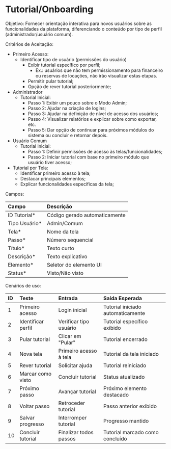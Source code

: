# **Tutorial/Onboarding**

Objetivo: Fornecer orientação interativa para novos usuários sobre as funcionalidades da plataforma, diferenciando o conteúdo por tipo de perfil (administrador/usuário comum).

Critérios de Aceitação:

* Primeiro Acesso:   
  * Identificar tipo de usuário (permissões do usuário)  
    * Exibir tutorial específico por perfil;  
      * Ex.: usuários que não tem permissionamento para financeiro ou reservas de locações, não irão visualizar estas etapas.   
    * Permitir pular tutorial;  
    * Opção de rever tutorial posteriormente;  
* Administrador   
  * Tutorial Inicial:  
    * Passo 1: Exibir um pouco sobre o Modo Admin;  
    * Passo 2: Ajudar na criação de logins;  
    * Passo 3: Ajudar na definição de nível de acesso dos usuários;  
    * Passo 4: Visualizar relatórios e explicar sobre como exportar, etc.  
    * Passo 5: Dar opção de continuar para próximos módulos do sistema ou concluir e retornar depois.  
* Usuário Comum  
  * Tutorial Inicial:  
    * Passo 1: Definir permissões de acesso às telas/funcionalidades;  
    * Passo 2: Iniciar tutorial com base no primeiro módulo que usuário tiver acesso;  
* Tutorial por Tela:  
  * Identificar primeiro acesso à tela;  
  * Destacar principais elementos;  
  * Explicar funcionalidades específicas da tela;

Campos:

| Campo | Descrição |
| :---- | :---- |
| ID Tutorial\* | Código gerado automaticamente |
| Tipo Usuário\* | Admin/Comum |
| Tela\* | Nome da tela |
| Passo\* | Número sequencial |
| Título\* | Texto curto |
| Descrição\* | Texto explicativo |
| Elemento\* | Seletor do elemento UI |
| Status\* | Visto/Não visto |

Cenários de uso:

| ID | Teste | Entrada | Saída Esperada |
| :---- | :---- | :---- | :---- |
| 1 | Primeiro acesso | Login inicial | Tutorial iniciado automaticamente |
| 2 | Identificar perfil | Verificar tipo usuário | Tutorial específico exibido |
| 3 | Pular tutorial | Clicar em "Pular" | Tutorial encerrado |
| 4 | Nova tela | Primeiro acesso à tela | Tutorial da tela iniciado |
| 5 | Rever tutorial | Solicitar ajuda | Tutorial reiniciado |
| 6 | Marcar como visto | Concluir tutorial | Status atualizado |
| 7 | Próximo passo | Avançar tutorial | Próximo elemento destacado |
| 8 | Voltar passo | Retroceder tutorial | Passo anterior exibido |
| 9 | Salvar progresso | Interromper tutorial | Progresso mantido |
| 10 | Concluir tutorial | Finalizar todos passos | Tutorial marcado como concluído  |

